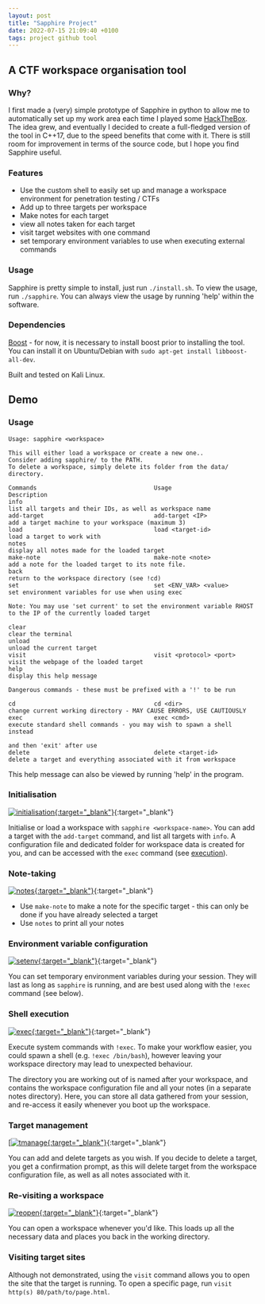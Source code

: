 ```yaml
---                                                                                                                                                                         
layout: post                                                                                                                                                                
title: "Sapphire Project"                                                                                                                                                 
date: 2022-07-15 21:09:40 +0100                                                                                                                                           
tags: project github tool                                                                                                                                              
---   
```

## A CTF workspace organisation tool  

### Why?
I first made a (very) simple prototype of Sapphire in python to allow me to automatically set up my work area each time I played some [HackTheBox](https://hackthebox.com).  
The idea grew, and eventually I decided to create a full-fledged version of the tool in C++17, due to the speed benefits that come with it. There is still room for improvement in terms of the source code, but I hope you find Sapphire useful.  

### Features
- Use the custom shell to easily set up and manage a workspace environment for penetration testing / CTFs 
- Add up to three targets per workspace
- Make notes for each target
- view all notes taken for each target 
- visit target websites with one command
- set temporary environment variables to use when executing external commands

### Usage
Sapphire is pretty simple to install, just run `./install.sh`. To view the usage, run `./sapphire`. You can always view the usage by running 'help' within the software.

### Dependencies
[Boost](https://www.boost.org/) - for now, it is necessary to install boost prior to installing the tool. You can install it on Ubuntu/Debian with `sudo apt-get install libboost-all-dev`.  


Built and tested on Kali Linux.  

## Demo
### Usage
```
Usage: sapphire <workspace>

This will either load a workspace or create a new one..
Consider adding sapphire/ to the PATH.
To delete a workspace, simply delete its folder from the data/ directory.

Commands                                 Usage                                    Description                             
info                                                                              list all targets and their IDs, as well as workspace name
add-target                               add-target <IP>                          add a target machine to your workspace (maximum 3)
load                                     load <target-id>                         load a target to work with              
notes                                                                             display all notes made for the loaded target
make-note                                make-note <note>                         add a note for the loaded target to its note file.
back                                                                              return to the workspace directory (see !cd)
set                                      set <ENV_VAR> <value>                    set environment variables for use when using exec

Note: You may use 'set current' to set the environment variable RHOST to the IP of the currently loaded target

clear                                                                             clear the terminal                      
unload                                                                            unload the current target               
visit                                    visit <protocol> <port>                  visit the webpage of the loaded target  
help                                                                              display this help message               

Dangerous commands - these must be prefixed with a '!' to be run

cd                                       cd <dir>                                 change current working directory - MAY CAUSE ERRORS, USE CAUTIOUSLY
exec                                     exec <cmd>                               execute standard shell commands - you may wish to spawn a shell instead
                                                                                  and then 'exit' after use               
delete                                   delete <target-id>                       delete a target and everything associated with it from workspace
```

This help message can also be viewed by running 'help' in the program.

### Initialisation
[![initialisation](/assets/sapphire-project/init.png){:target="\_blank"}](/){:target="\_blank"}

Initialise or load a workspace with `sapphire <workspace-name>`. You can add a target with the `add-target` command, and list all targets with `info`. A configuration file and dedicated folder for workspace data is created for you, and can be accessed with the `exec` command (see [execution](#shell-execution)). 

### Note-taking
[![notes](/assets/sapphire-project/note.png){:target="\_blank"}](/){:target="\_blank"}

- Use `make-note` to make a note for the specific target - this can only be done if you have already selected a target
- Use `notes` to print all your notes

### Environment variable configuration
[![setenv](/assets/sapphire-project/setenv.png){:target="\_blank"}](/assets/sapphire-project/setenv.png){:target="\_blank"}

You can set temporary environment variables during your session. They will last as long as `sapphire` is running, and are best used along with the `!exec` command (see below).

### Shell execution
[![exec](/assets/sapphire-project/exec.png){:target="\_blank"}](/){:target="\_blank"}

Execute system commands with `!exec`. To make your workflow easier, you could spawn a shell (e.g. `!exec /bin/bash`), however leaving your workspace directory may lead to unexpected behaviour.  

The directory you are working out of is named after your workspace, and contains the workspace configuration file and all your notes (in a separate notes directory). Here, you can store all data gathered from your session, and re-access it easily whenever you boot up the workspace.

### Target management
[[![tmanage](/assets/sapphire-project/delete.png){:target="\_blank"}](/){:target="\_blank"}

You can add and delete targets as you wish. If you decide to delete a target, you get a confirmation prompt, as this will delete target from the workspace configuration file, as well as all notes associated with it.

### Re-visiting a workspace
[![reopen](/assets/sapphire-project/reopen.png){:target="\_blank"}](/){:target="\_blank"}

You can open a workspace whenever you'd like. This loads up all the necessary data and places you back in the working directory.

### Visiting target sites

Although not demonstrated, using the `visit` command allows you to open the site that the target is running. To open a specific page, run `visit http(s) 80/path/to/page.html`.                                                    
